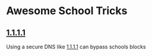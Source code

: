 # Awesome School Tricks

## [1.1.1.1](https://1.1.1.1)
Using a secure DNS like [1.1.1.1](1.1.1.1) can bypass schools blocks
